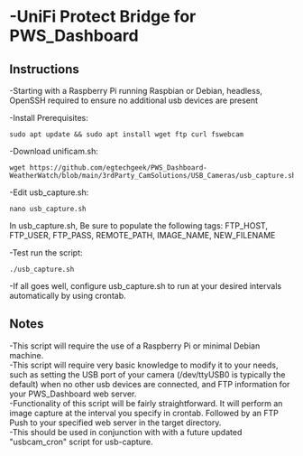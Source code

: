 # -UniFi Protect Bridge for PWS_Dashboard


## Instructions

-Starting with a Raspberry Pi running Raspbian or Debian, headless, OpenSSH required to ensure no additional usb devices are present

-Install Prerequisites:		
```
sudo apt update && sudo apt install wget ftp curl fswebcam
```

-Download unificam.sh:		
```
wget https://github.com/egtechgeek/PWS_Dashboard-WeatherWatch/blob/main/3rdParty_CamSolutions/USB_Cameras/usb_capture.sh
```

-Edit usb_capture.sh:			
```
nano usb_capture.sh
```
In usb_capture.sh, Be sure to populate the following tags:
	FTP_HOST, FTP_USER, FTP_PASS, REMOTE_PATH, IMAGE_NAME, NEW_FILENAME
			
-Test run the script:		
```
./usb_capture.sh
```

-If all goes well, configure usb_capture.sh to run at your desired intervals automatically by using crontab.


## Notes
-This script will require the use of a Raspberry Pi or minimal Debian machine.<br>
-This script will require very basic knowledge to modify it to your needs, such as setting the USB port of your camera (/dev/ttyUSB0 is typically the default)  when no other usb devices are connected, and FTP information for your PWS_Dashboard web server.<br>
-Functionality of this script will be fairly straightforward. It will perform an image capture at the interval you specify in crontab. Followed by an FTP Push to your specified web server in the target directory.<br>
-This should be used in conjunction with with a future updated "usbcam_cron" script for usb-capture.
